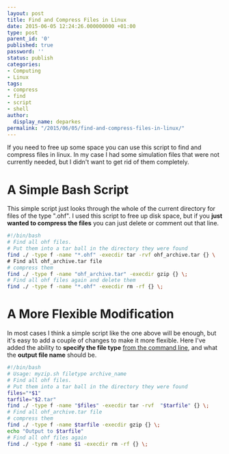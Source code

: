 ```yaml
---
layout: post
title: Find and Compress Files in Linux
date: 2015-06-05 12:24:26.000000000 +01:00
type: post
parent_id: '0'
published: true
password: ''
status: publish
categories:
- Computing
- Linux
tags:
- compress
- find
- script
- shell
author:
  display_name: deparkes
permalink: "/2015/06/05/find-and-compress-files-in-linux/"
---
```

If you need to free up some space you can use this script to find and compress files in linux.
In my case I had some simulation files that were not currently needed, but I didn't want to get rid of them completely.
<h1>A Simple Bash Script</h1>
This simple script just looks through the whole of the current directory for files of the type ".ohf".
I used this script to free up disk space, but if you <strong>just wanted to compress the files</strong> you can just delete or comment out that line.

```bash
#!/bin/bash
# Find all ohf files.
# Put them into a tar ball in the directory they were found
find ./ -type f -name "*.ohf" -execdir tar -rvf ohf_archive.tar {} \
# Find all ohf_archive.tar file
# compress them
find ./ -type f -name "ohf_archive.tar" -execdir gzip {} \;
# Find all ohf files again and delete them
find ./ -type f -name "*.ohf" -execdir rm -rf {} \;
```

<h1>A More Flexible Modification</h1>
In most cases I think a simple script like the one above will be enough, but it's easy to add a couple of changes to make it more flexible.
Here I've added the ability to <strong>specify the file type</strong> <a href="http://how-to.wikia.com/wiki/How_to_read_command_line_arguments_in_a_bash_script">from the command line</a>, and what the <strong>output file name</strong> should be.

```bash
#!/bin/bash
# Usage: myzip.sh filetype archive_name
# Find all ohf files.
# Put them into a tar ball in the directory they were found
files="*$1"
tarfile="$2.tar"
find ./ -type f -name "$files" -execdir tar -rvf  "$tarfile" {} \;
# Find all ohf_archive.tar file
# compress them
find ./ -type f -name $tarfile -execdir gzip {} \;
echo "Output to $tarfile"
# Find all ohf files again
find ./ -type f -name $1 -execdir rm -rf {} \;
```
<div class="attribution-info"></div>
